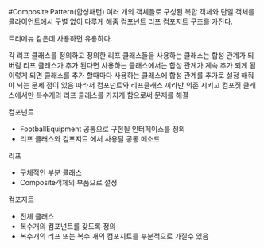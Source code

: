 #Composite Pattern(합성패턴)
여러 개의 객체들로 구성된 복합 객체와 단일 객체를 클라이언트에서 구별 없이 다루게 해줌
컴포넌트 리프 컴포지트 구조를 가진다.

트리메뉴 같은데 사용하면 유용하다.

각 리프 클래스를 정의하고 정의한 리프 클래스들을 사용하는 클래스는  합성 관계가 되버림
리프 클래스가 추가 된다면 사용하는 클래스에서는 합성 관계가 계속 추가 되게 됨
이렇게 되면 클래스를 추가 할때마다 사용하는 클래스에 합성 관계를 추가로 설정 해줘야 되는 문제 점이 있음
따라서 컴포넌트와 리프클래스 끼라만 의존 시키고 컴포짓 클래스에서만 복수개의 리프 클래스를 가지게 함으로써 문제를 해결

컴포넌트
 - FootballEquipment 공통으로 구현될 인터페이스를 정의
 - 리프 클래스와 컴포지트 에서 사용될 공통 메소드
 
리프
 - 구체적인 부분 클래스
 - Composite객체의 부품으로 설정

컴포지트
 - 전체 클래스
 - 복수개의 컴포넌트를 갖도록 정의
 - 복수개의 리프 또는 복수 개의 컴포지트를 부분적으로 가질수 있음

